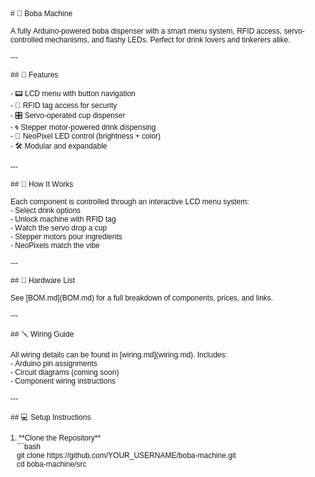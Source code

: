 <!DOCTYPE html PUBLIC "-//W3C//DTD HTML 4.01//EN" "http://www.w3.org/TR/html4/strict.dtd">
<html>
<head>
  <meta http-equiv="Content-Type" content="text/html; charset=utf-8">
  <meta http-equiv="Content-Style-Type" content="text/css">
  <title></title>
  <meta name="Generator" content="Cocoa HTML Writer">
  <meta name="CocoaVersion" content="2575.4">
  <style type="text/css">
    p.p1 {margin: 0.0px 0.0px 0.0px 0.0px; font: 12.0px Helvetica; -webkit-text-stroke: #000000}
    p.p2 {margin: 0.0px 0.0px 0.0px 0.0px; font: 12.0px Helvetica; -webkit-text-stroke: #000000; min-height: 14.0px}
    span.s1 {font-kerning: none}
  </style>
</head>
<body>
<p class="p1"><span class="s1"># 🍹 Boba Machine</span></p>
<p class="p2"><span class="s1"></span><br></p>
<p class="p1"><span class="s1">A fully Arduino-powered boba dispenser with a smart menu system, RFID access, servo-controlled mechanisms, and flashy LEDs. Perfect for drink lovers and tinkerers alike.</span></p>
<p class="p2"><span class="s1"></span><br></p>
<p class="p1"><span class="s1">---</span></p>
<p class="p2"><span class="s1"></span><br></p>
<p class="p1"><span class="s1">## 🚀 Features</span></p>
<p class="p2"><span class="s1"></span><br></p>
<p class="p1"><span class="s1">- 📟 LCD menu with button navigation</span></p>
<p class="p1"><span class="s1">- 🔐 RFID tag access for security</span></p>
<p class="p1"><span class="s1">- 🎛️ Servo-operated cup dispenser</span></p>
<p class="p1"><span class="s1">- 🌀 Stepper motor-powered drink dispensing</span></p>
<p class="p1"><span class="s1">- 🌈 NeoPixel LED control (brightness + color)</span></p>
<p class="p1"><span class="s1">- 🛠️ Modular and expandable</span></p>
<p class="p2"><span class="s1"></span><br></p>
<p class="p1"><span class="s1">---</span></p>
<p class="p2"><span class="s1"></span><br></p>
<p class="p1"><span class="s1">## 🧠 How It Works</span></p>
<p class="p2"><span class="s1"></span><br></p>
<p class="p1"><span class="s1">Each component is controlled through an interactive LCD menu system:</span></p>
<p class="p1"><span class="s1">- Select drink options</span></p>
<p class="p1"><span class="s1">- Unlock machine with RFID tag</span></p>
<p class="p1"><span class="s1">- Watch the servo drop a cup</span></p>
<p class="p1"><span class="s1">- Stepper motors pour ingredients</span></p>
<p class="p1"><span class="s1">- NeoPixels match the vibe</span></p>
<p class="p2"><span class="s1"></span><br></p>
<p class="p1"><span class="s1">---</span></p>
<p class="p2"><span class="s1"></span><br></p>
<p class="p1"><span class="s1">## 🧰 Hardware List</span></p>
<p class="p2"><span class="s1"></span><br></p>
<p class="p1"><span class="s1">See [BOM.md](BOM.md) for a full breakdown of components, prices, and links.</span></p>
<p class="p2"><span class="s1"></span><br></p>
<p class="p1"><span class="s1">---</span></p>
<p class="p2"><span class="s1"></span><br></p>
<p class="p1"><span class="s1">## 🪛 Wiring Guide</span></p>
<p class="p2"><span class="s1"></span><br></p>
<p class="p1"><span class="s1">All wiring details can be found in [wiring.md](wiring.md). Includes:</span></p>
<p class="p1"><span class="s1">- Arduino pin assignments</span></p>
<p class="p1"><span class="s1">- Circuit diagrams (coming soon)</span></p>
<p class="p1"><span class="s1">- Component wiring instructions</span></p>
<p class="p2"><span class="s1"></span><br></p>
<p class="p1"><span class="s1">---</span></p>
<p class="p2"><span class="s1"></span><br></p>
<p class="p1"><span class="s1">## 💻 Setup Instructions</span></p>
<p class="p2"><span class="s1"></span><br></p>
<p class="p1"><span class="s1">1. **Clone the Repository**</span></p>
<p class="p1"><span class="s1"><span class="Apple-converted-space">   </span>```bash</span></p>
<p class="p1"><span class="s1"><span class="Apple-converted-space">   </span>git clone https://github.com/YOUR_USERNAME/boba-machine.git</span></p>
<p class="p1"><span class="s1"><span class="Apple-converted-space">   </span>cd boba-machine/src</span></p>
</body>
</html>
